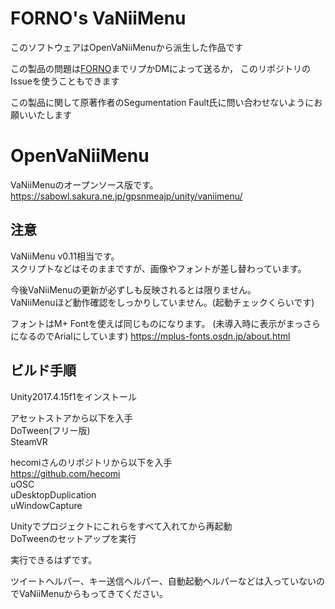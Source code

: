 # FORNO's VaNiiMenu
このソフトウェアはOpenVaNiiMenuから派生した作品です

この製品の問題は[FORNO](https://twitter.com/forno_recsys)までリプかDMによって送るか，
このリポジトリのIssueを使うこともできます

この製品に関して原著作者のSegumentation Fault氏に問い合わせないようにお願いいたします

# OpenVaNiiMenu
VaNiiMenuのオープンソース版です。  
https://sabowl.sakura.ne.jp/gpsnmeajp/unity/vaniimenu/  

## 注意
VaNiiMenu v0.11相当です。  
スクリプトなどはそのままですが、画像やフォントが差し替わっています。   
  
今後VaNiiMenuの更新が必ずしも反映されるとは限りません。  
VaNiiMenuほど動作確認をしっかりしていません。(起動チェックくらいです)

フォントはM+ Fontを使えば同じものになります。
(未導入時に表示がまっさらになるのでArialにしています)
https://mplus-fonts.osdn.jp/about.html

## ビルド手順
Unity2017.4.15f1をインストール   
 
アセットストアから以下を入手   
DoTween(フリー版)   
SteamVR   

hecomiさんのリポジトリから以下を入手  
https://github.com/hecomi   
uOSC   
uDesktopDuplication   
uWindowCapture   

Unityでプロジェクトにこれらをすべて入れてから再起動  
DoTweenのセットアップを実行  
  
実行できるはずです。  
  
ツイートヘルパー、キー送信ヘルパー、自動起動ヘルパーなどは入っていないのでVaNiiMenuからもってきてください。  
